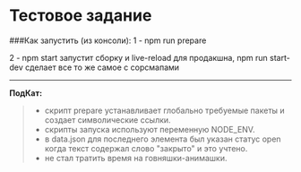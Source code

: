 Тестовое задание 
==========

###Как запустить (из консоли):
1 - npm run prepare

2 - npm start запустит сборку и live-reload для продакшна, 
    npm run start-dev сделает все то же самое с сорсмапами

----------


**ПодКат:**

> - скрипт prepare устанавливает глобально требуемые пакеты и создает символические ссылки.
> - скрипты запуска используют переменную NODE_ENV.
> - в data.json для последнего элемента был указан статус open когда текст содержал слово "закрыто" и это учтено.
> - не стал тратить время на говняшки-анимашки.